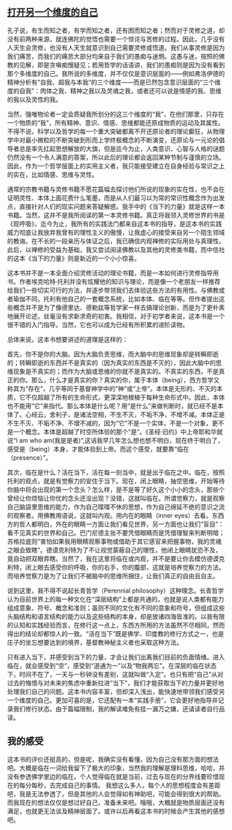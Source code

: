 ## [打开另一个维度的自己](https://book.douban.com/review/6250368/)
孔子说，有生而知之者，有学而知之者，还有困而知之者；然而对于灵修之道，却没有前两种来源，就连佛陀的觉悟也需要一个惊诧与苦修的过程。因此，几乎没有人天生会灵修，也没有人天生就意识到自己需要灵修或悟道。我们从事灵修是因为我们痛苦，而我们的痛苦大部分均来自于我们的愚痴与迷惘。这愚与迷，按照的佛教的见解，即是贪嗔痴慢疑见；若用哲学的话语讲，我们的愚痴则是因为没有看到那个多维度的自己。我所说的多维度，并不仅仅是意识层面的——例如弗洛伊德的精神分析有“自我、超我与本我”的三个维度——而是已然包含意识层面的“三个维度的自我”：肉体之我、精神之我以及灵魂之我，或者还可以说是情感的我、思维的我以及灵性的我。

当然，强唯物论者一定会质疑我所划分的这三个维度的“我”，在他们那里，只存在一个物质的“我”，所有精神、意识、情感、思维都能还原成物质的运动及其属性。不得不说，科学以及哲学的每一个重大突破都离不开还原论者的理论癫狂，从物理学中对最小微粒的不断突破到形而上学终极概念的不断演变，还原论与一元论的倡导者总是率先扛起思想解放的大旗，但是迄今为止，人类意识、心智与人格的谜题仍然没有一个令人满意的答案，所以此后的理论都会返回某种节制与谨慎的立场。因此，作为一个哲学层面上的实用主义者，我只能接受建立在自身经验与常识之上的实在，比如情感、思维与灵性。

通常的宗教书籍与灵修书籍不愿花篇幅去探讨他们所说的现象的实在性，也不会在证明灵性、本体上面花费什么笔墨，而是从人们最习以为常的常识性概念作为出发点，直接针对人们的现实问题来答疑解惑。我手中的《当下的力量》就是这样一本书籍。当然，这并不是我所阅读的第一本灵修书籍。真正将我领入灵修世界的书是《观呼吸》，迄今为止，我所有的实践法门都来自这本书的指导，是这本书的实践威力彻底让我放弃我曾有的理性主义的傲慢，让我虚心的接受来自另一个陌生领域的教诲。在不长的一段亲历与体证之后，我已确信内观禅修的实际用处与真理性。此后，以禅修的受益为基础，我又尝试阅读佛教以及其他的灵修类书籍，而中信社的这本《当下的力量》则是新近的一个小小惊喜。

这本书并不是一本全面介绍灵修活动的理论书籍，而是一本如何进行灵修指导用书。作者埃克哈特·托利并没有炫耀他的知识与理论，而是像一个老朋友一样推荐给我们一些切实可行的方法，并逐步带领我们去体验这些方法的有用性。与佛教或者瑜伽不同，托利有他自己的一套概念系统，比如本体、临在等等。但作者提出这些概念并不是为了像德里达、德勒兹等哲学家一样去搞理论创新，而是为了更朴素地展开论述，丝毫没有求新求奇的初衷。我相信，对于初学者来说，这本书是一个很不错的入门指导。当然，它也可以成为已经有所积累的进阶读物。

总体来说，这本书想要讲述的道理是这样的：

首先，你不是你的大脑。因为大脑负责思维，而大脑中的思维现象却是转瞬即逝的；转瞬即逝的东西并不是真实的（因为真实的东西是不灭的），因此大脑中的思维现象是不真实的；而作为大脑或思维的你就不是真实的。不真实的东西，不是真正的你。那么，什么才是真实的你？真实的你，属于本体（being），西方哲学又称其为“存在”，几乎等同于基督神学中的“神”或“上帝”。本体是无形的、不灭的本质，它不仅超越了所有的生命形式，更深深地根植于每种生命形式中。因此，本体也不能用“它”来指代。那么本体是什么呢？用“是什么”来做判断时，就已经不是本体了。心经云，舍利子，是诸法空相，不生不灭，不垢不净，不增不减。本体正是不生不灭、不垢不净、不增不减的，因为“它”不是一个实体，不是一个对象，更不是一个概念。本体是超越了时空所体验的那个“是”。《圣经·旧约》中上帝耶和华就说“I am who am(我是是者)”,这话我早几年怎么想也想不明白，现在终于明白了，感受是（being）本身，才能体验到上帝。而这个感受，就要靠“临在（presence）”。

其次，临在是什么？活在当下，活在每一刻当中，就是出于临在之中。临在，按照托利的观点，就是有觉察力的安住于当下。现在，闭上眼睛，抽空思维，开始等待你脑中将会出现的第一个念头？怎么样，是不是等了好久这个小小的念头，那些个曾经让你烦恼让你忧的念头还没出现？没错，这就叫临在。所谓觉察力，就是观察自己脑袋里思维的能力，作为自己喋喋不休的思想，作为自己绵延不绝的意识之流的观察者。用佛教用语说，这就叫内观。用内在的眼睛（inner eyes）去看。东西方的哲人都明白，外在的眼睛一方面让我们看见世界，另一方面也让我们“盲目”：看不见真实的世界和自己。巴门尼德主张不要凭借眼睛而是凭借理智来判断明暗；苏格拉底则“害怕如果我用眼睛观察事物或借助于其它感官来把握事物，我的灵魂之眼会致瞎”。德谟克利特为了不让视觉蒙蔽自己的理性，他闭上眼睛犹恐不及，竟自动把双眼弄瞎。当然了，我在这里将临在或内观，并不是要让你去模仿德谟克利特，闭上眼去感受你的呼吸，你的右手，你的腹部，这就是培养觉察力的方法。而培养觉察力是为了让我们不被脑中的思维所捆住，让我们真正的自由且自主。

说到这里，我不得不说起长青哲学（Perennial philosophy）这种理念。长青哲学认为目前世界上的每一种文化在“深层结构”上都是共通的，也就是说人类都有能力组成意象、符号、概念和准则；虽则不同的文化有不同的意象和符号，但组成这些头脑结构和语言结构的能力以及这些结构的本身，却是放诸四海皆准的。以我有限的认知和实践经验而言，在修行这一点上，东西方所用的方法虽然不尽相同，然而得出的结论却都惊人的一致。“活在当下”既是佛学、印度教的修行方式之一，也是庄子的坐忘想要达到的境界，基督教神秘主义者也采取这种方法。

只有进入当下，并感受到当下的力量，才会让我们出离我们目前的负面情绪。进入临在，就会感受到“空”，感受到“道通为一”以及“物我两忘”。在深层的临在状态下，时间不在了，一天与一秒钟没有差别，这就叫做“入定”。也只有把“自己”从对过去的悔恨与对未来的焦虑中重新拉进“当下”，我们才能获取当下的力量并更好地处理我们自己的问题。这本书内容丰富，但却深入浅出，能快速地带领我们感受另一个维度的自己。更加可喜的是，它还配有一本“实践手册”，它会更好地指导并记录我们修行状态。由于篇幅限制，我的解读难免有挂一漏万之嫌，还请读者自行品读。

## 我的感受
这本书的评价还挺高的，但是呢，我确实没有看懂，因为自己没有那方面的想法吧。大概是临在一词给我留下了极大的印象，当然我的理解是理科思维，哈哈，并没有参透佛学里边的临在。个人觉得临在就是当前，过去与现在的分界线要珍惜现在的每分每秒，去完成自己的事情。
我想这么多人，每个人的思想程度会有差距吧，我是无法参透了，但是其他的人会觉得如有神助吧，可能会得到很大的帮助。而我现在的想法仅仅是想过好自己，准备未来吧。哦哦，大概就是物质层面还没有满足，也就更无法谈及精神层面了。或许以后再看这本书的时候会产生其他的感想吧。
